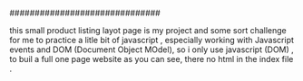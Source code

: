 ##############################

this small product listing layot page is my project and some sort challenge for me to practice a litle bit of javascript , especially working with Javascript events and DOM (Document Object MOdel), so i only use javascript (DOM) , to buil a full one page website as you can see, there no html in the index file .
